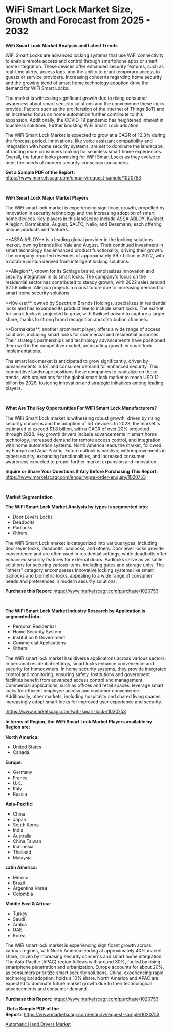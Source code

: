 <p><h1>WiFi Smart Lock Market Size, Growth and Forecast from 2025 - 2032</h1></p><p><strong>WiFi Smart Lock Market Analysis and Latest Trends</strong></p>
<p><p>WiFi Smart Locks are advanced locking systems that use WiFi connectivity to enable remote access and control through smartphone apps or smart home integration. These devices offer enhanced security features, such as real-time alerts, access logs, and the ability to grant temporary access to guests or service providers. Increasing concerns regarding home security and the growing trend of smart home technology adoption drive the demand for WiFi Smart Locks.</p><p>The market is witnessing significant growth due to rising consumer awareness about smart security solutions and the convenience these locks provide. Factors such as the proliferation of the Internet of Things (IoT) and an increased focus on home automation further contribute to this expansion. Additionally, the COVID-19 pandemic has heightened interest in touchless solutions, further boosting WiFi Smart Lock adoption.</p><p>The WiFi Smart Lock Market is expected to grow at a CAGR of 12.3% during the forecast period. Innovations, like voice assistant compatibility and integration with home security systems, are set to dominate the landscape, attracting more consumers looking for seamless smart home experiences. Overall, the future looks promising for WiFi Smart Locks as they evolve to meet the needs of modern security-conscious consumers.</p></p>
<p><strong>Get a Sample PDF of the Report:&nbsp;</strong> <a href="https://www.marketscagr.com/enquiry/request-sample/1020753?utm_campaign=2194&utm_medium=2&utm_source=Github&utm_content=ia&utm_term=04042025&utm_id=wifi-smart-lock">https://www.marketscagr.com/enquiry/request-sample/1020753</a></p>
<p>&nbsp;</p>
<p><strong>WiFi Smart Lock Major Market Players</strong></p>
<p><p>The WiFi smart lock market is experiencing significant growth, propelled by innovation in security technology and the increasing adoption of smart home devices. Key players in this landscape include ASSA ABLOY, Kwikset, Allegion, Dormakaba, August, SALTO, Nello, and Dessmann, each offering unique products and features.</p><p>**ASSA ABLOY** is a leading global provider in the locking solutions market, owning brands like Yale and August. Their continued investment in smart technology has enhanced product functionality, driving their growth. The company reported revenues of approximately $9.7 billion in 2022, with a notable portion derived from intelligent locking solutions.</p><p>**Allegion**, known for its Schlage brand, emphasizes innovation and security integration in its smart locks. The company's focus on the residential sector has contributed to steady growth, with 2022 sales around $2.58 billion. Allegion projects a robust future due to increasing demand for smart home security solutions.</p><p>**Kwikset**, owned by Spectrum Brands Holdings, specializes in residential locks and has expanded its product line to include smart locks. The market for smart locks is projected to grow, with Kwikset poised to capture a larger share, thanks to strong brand recognition and distribution channels.</p><p>**Dormakaba**, another prominent player, offers a wide range of access solutions, including smart locks for commercial and residential purposes. Their strategic partnerships and technology advancements have positioned them well in the competitive market, anticipating growth in smart lock implementations.</p><p>The smart lock market is anticipated to grow significantly, driven by advancements in IoT and consumer demand for enhanced security. This competitive landscape positions these companies to capitalize on these trends, with projections for the global smart lock market to reach USD 12 billion by 2026, fostering innovation and strategic initiatives among leading players.</p></p>
<p>&nbsp;</p>
<p><strong>What Are The Key Opportunities For WiFi Smart Lock Manufacturers?</strong></p>
<p><p>The WiFi Smart Lock market is witnessing robust growth, driven by rising security concerns and the adoption of IoT devices. In 2023, the market is estimated to exceed $1.8 billion, with a CAGR of over 20% projected through 2028. Key growth drivers include advancements in smart home technology, increased demand for remote access control, and integration with home automation systems. North America leads the market, followed by Europe and Asia-Pacific. Future outlook is positive, with improvements in cybersecurity, expanding functionalities, and increased consumer awareness expected to propel further market expansion and innovation.</p></p>
<p><strong>Inquire or Share Your Questions If Any Before Purchasing This Report:</strong> <a href="https://www.marketscagr.com/enquiry/pre-order-enquiry/1020753?utm_campaign=2194&utm_medium=2&utm_source=Github&utm_content=ia&utm_term=04042025&utm_id=wifi-smart-lock">https://www.marketscagr.com/enquiry/pre-order-enquiry/1020753</a></p>
<p>&nbsp;</p>
<p><strong>Market Segmentation</strong></p>
<p><strong>The WiFi Smart Lock Market Analysis by types is segmented into:</strong></p>
<p><ul><li>Door Levers Locks</li><li>Deadbolts</li><li>Padlocks</li><li>Others</li></ul></p>
<p><p>The WiFi Smart Lock market is categorized into various types, including door lever locks, deadbolts, padlocks, and others. Door lever locks provide convenience and are often used in residential settings, while deadbolts offer enhanced security features for external doors. Padlocks serve as versatile solutions for securing various items, including gates and storage units. The "others" category encompasses innovative locking systems like smart padlocks and biometric locks, appealing to a wide range of consumer needs and preferences in modern security solutions.</p></p>
<p><strong>Purchase this Report:&nbsp;</strong><a href="https://www.marketscagr.com/purchase/1020753?utm_campaign=2194&utm_medium=2&utm_source=Github&utm_content=ia&utm_term=04042025&utm_id=wifi-smart-lock">https://www.marketscagr.com/purchase/1020753</a></p>
<p>&nbsp;</p>
<p><strong>The WiFi Smart Lock Market Industry Research by Application is segmented into:</strong></p>
<p><ul><li>Personal Residential</li><li>Home Security System</li><li>Institution & Government</li><li>Commercial Applications</li><li>Others</li></ul></p>
<p><p>The WiFi smart lock market has diverse applications across various sectors. In personal residential settings, smart locks enhance convenience and security for homeowners. In home security systems, they provide integrated control and monitoring, ensuring safety. Institutions and government facilities benefit from advanced access control and management. Commercial applications, such as offices and retail spaces, leverage smart locks for efficient employee access and customer convenience. Additionally, other markets, including hospitality and shared living spaces, increasingly adopt smart locks for improved user experience and security.</p></p>
<p><a href="https://www.marketscagr.com/wifi-smart-lock-r1020753?utm_campaign=2194&utm_medium=2&utm_source=Github&utm_content=ia&utm_term=04042025&utm_id=wifi-smart-lock">&nbsp;https://www.marketscagr.com/wifi-smart-lock-r1020753</a></p>
<p><strong>In terms of Region, the WiFi Smart Lock Market Players available by Region are:</strong></p>
<p>
    <p> <strong> North America: </strong>
        <ul>
            <li>United States</li>
            <li>Canada</li>
        </ul>
        </p> 
    <p> <strong> Europe: </strong>
        <ul>
            <li>Germany</li>
            <li>France</li>
            <li>U.K.</li>
            <li>Italy</li>
            <li>Russia</li>
        </ul>
        </p> 
    <p> <strong> Asia-Pacific: </strong>
        <ul>
            <li>China</li>
            <li>Japan</li>
            <li>South Korea</li>
            <li>India</li>
            <li>Australia</li>
            <li>China Taiwan</li>
            <li>Indonesia</li>
            <li>Thailand</li>
            <li>Malaysia</li>
        </ul>
        </p> 
    <p> <strong> Latin America: </strong>
        <ul>
            <li>Mexico</li>
            <li>Brazil</li>
            <li>Argentina Korea</li>
            <li>Colombia</li>
        </ul>
        </p> 
    <p> <strong> Middle East & Africa: </strong>
        <ul>
            <li>Turkey</li>
            <li>Saudi</li>
            <li>Arabia</li>
            <li>UAE</li>
            <li>Korea</li>
        </ul>
    </p>
    </p>
<p><p>The WiFi smart lock market is experiencing significant growth across various regions, with North America leading at approximately 40% market share, driven by increasing security concerns and smart home integration. The Asia-Pacific (APAC) region follows with around 30%, fueled by rising smartphone penetration and urbanization. Europe accounts for about 20%, as consumers prioritize smart security solutions. China, experiencing rapid technological adoption, holds a 10% share. North America and APAC are expected to dominate future market growth due to their technological advancements and consumer demand.</p></p>
<p><strong>Purchase this Report: </strong><a href="https://www.marketscagr.com/purchase/1020753?utm_campaign=2194&utm_medium=2&utm_source=Github&utm_content=ia&utm_term=04042025&utm_id=wifi-smart-lock">https://www.marketscagr.com/purchase/1020753</a></p>
<p>&nbsp;<strong>Get a Sample PDF of the Report:&nbsp;&nbsp;</strong><a href="https://www.marketscagr.com/enquiry/request-sample/1020753?utm_campaign=2194&utm_medium=2&utm_source=Github&utm_content=ia&utm_term=04042025&utm_id=wifi-smart-lock">https://www.marketscagr.com/enquiry/request-sample/1020753</a></p>
<p><strong></strong></p>
<p><p><a href="https://github.com/ChiragRp1/Market-Research-Report-List-7/blob/main/automatic-hand-dryers-market.md?utm_campaign=2194&utm_medium=2&utm_source=Github&utm_content=ia&utm_term=04042025&utm_id=wifi-smart-lock">Automatic Hand Dryers Market</a></p></p>
